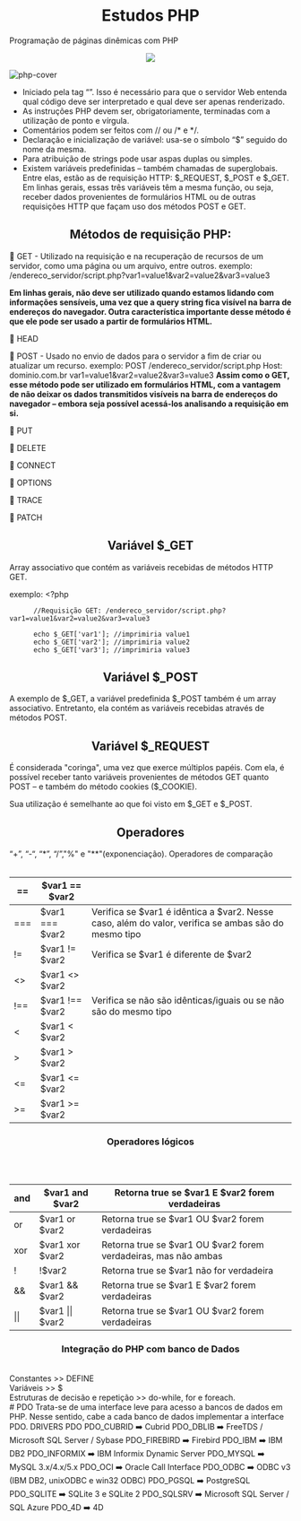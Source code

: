 <h1 align="center">Estudos PHP</h1>
Programação de páginas dinêmicas com PHP
<p align="center">
<img src="http://img.shields.io/static/v1?label=STATUS&message=EM%20DESENVOLVIMENTO&color=GREEN&style=for-the-badge"/>
</p>

![php-cover](https://user-images.githubusercontent.com/100588945/160294625-24baedc3-b370-48ac-b1d4-160b3cfba47e.png)

- Iniciado pela tag “<?php” e fechado com a tag “?>”.
Isso é necessário para que o servidor Web entenda qual código deve ser interpretado e qual deve ser apenas renderizado.
- As instruções PHP devem ser, obrigatoriamente, terminadas com a utilização de ponto e vírgula.
- Comentários podem ser feitos com // ou /* e */.
- Declaração e inicialização de variável: usa-se o símbolo “$” seguido do nome da mesma.
- Para atribuição de strings pode usar aspas duplas ou simples.
- Existem variáveis predefinidas – também chamadas de superglobais. Entre elas, estão as de requisição HTTP: $_REQUEST, $_POST e $_GET. Em linhas gerais,
essas três variáveis têm a mesma função, ou seja, receber dados provenientes de formulários HTML ou de outras requisições HTTP que façam uso dos métodos POST e GET.

<h2 align="center">Métodos de requisição PHP:</h1>

🐘 GET - Utilizado na requisição e na recuperação de recursos de um servidor, como uma página ou um arquivo, entre outros.
exemplo: /endereco_servidor/script.php?var1=value1&var2=value2&var3=value3

**Em linhas gerais, não deve ser utilizado quando estamos lidando com informações sensíveis, uma vez que a query string fica visível na barra de endereços do navegador. Outra característica importante desse método é que ele pode ser usado a partir de formulários HTML.**

🐘 HEAD

🐘 POST - Usado no envio de dados para o servidor a fim de criar ou atualizar um recurso.
exemplo:  POST /endereco_servidor/script.php
          Host: dominio.com.br
          var1=value1&var2=value2&var3=value3
**Assim como o GET, esse método pode ser utilizado em formulários HTML, com a vantagem de não deixar os dados transmitidos visíveis na barra de endereços do navegador – embora seja possível acessá-los analisando a requisição em si.**

🐘 PUT

🐘 DELETE

🐘 CONNECT

🐘 OPTIONS

🐘 TRACE

🐘 PATCH

<h2 align="center">Variável $_GET</h2>
  Array associativo que contém as variáveis recebidas de métodos HTTP GET.
  
exemplo: <?php

          //Requisição GET: /endereco_servidor/script.php?var1=value1&var2=value2&var3=value3

          echo $_GET['var1']; //imprimiria value1
          echo $_GET['var2']; //imprimiria value2
          echo $_GET['var3']; //imprimiria value3

<h2 align="center">Variável $_POST</h2>
A exemplo de $_GET, a variável predefinida $_POST também é um array associativo. Entretanto, ela contém as variáveis recebidas através de métodos POST.

<h2 align="center">Variável $_REQUEST</h2>
É considerada "coringa", uma vez que exerce múltiplos papéis. Com ela, é possível receber tanto variáveis provenientes de métodos GET 
quanto POST – e também do método cookies ($_COOKIE).

Sua utilização é semelhante ao que foi visto em $_GET e $_POST.

<h2 align="center">Operadores</h2>
“+”, “-“, “*”, “/”,"%" e "**"(exponenciação).

<?php

$var1 = 4; //a variável foi inicializada com o valor de 4
$var1 += 2; //com a utilização da combinação de operadores a variável $var1 passou a ter o valor de 6 (4 + 2)
$var1 *= 2; //com a utilização da combinação de operadores a variável $var1 passou a ter o valor de 12 (4 + 2) * 2

$var2 = "Programação";
$var2 .= " com PHP"; //com a utilização da combinação de operadores a variável $var2 passou a ter o conteúdo "Programação com PHP"

$var = ($var4 = "Copie esses códigos") . " e pratique seus conhecimentos!" ;
/*
No exemplo acima o conteúdo da variável $var3 é igual a "Copie esses códigos e pratique seus conhecimentos!"
Já a variável $var4 possui o conteúdo "Copie esses códigos"
*/

<h3 align="center">Operadores de comparação</h3></br></br>
<table><thead><tr><th>==</th><th>$var1 == $var2</th><th></th></tr></thead><tbody><tr><td>===</td><td>$var1 === $var2</td><td>Verifica se $var1 é idêntica a $var2. Nesse caso, além do valor, verifica se ambas são do mesmo tipo</td></tr><tr><td>!=</td><td>$var1 != $var2</td><td>Verifica se $var1 é diferente de $var2</td></tr><tr><td>&lt;&gt;</td><td>$var1 &lt;&gt; $var2</td><td></td></tr><tr><td>!==</td><td>$var1 !== $var2</td><td>Verifica se não são idênticas/iguais ou se não são do mesmo tipo</td></tr><tr><td>&lt;</td><td>$var1 &lt; $var2</td><td></td></tr><tr><td>&gt;</td><td>$var1 &gt; $var2</td><td></td></tr><tr><td>&lt;=</td><td>$var1 &lt;= $var2</td><td></td></tr><tr><td>&gt;=</td><td>$var1 &gt;= $var2</td><td></td></tr></tbody></table>

<h3 align="center">Operadores lógicos</h3></br></br>
<table><thead><tr><th>and</th><th>$var1 and $var2</th><th>Retorna true se $var1 E $var2 forem verdadeiras</th></tr></thead><tbody><tr><td>or</td><td>$var1 or $var2</td><td>Retorna true se $var1 OU $var2 forem verdadeiras</td></tr><tr><td>xor</td><td>$var1 xor $var2</td><td>Retorna true se $var1 OU $var2 forem verdadeiras, mas não ambas</td></tr><tr><td>!</td><td>!$var2</td><td>Retorna true se $var1 não for verdadeira</td></tr><tr><td>&amp;&amp;</td><td>$var1 &amp;&amp; $var2</td><td>Retorna true se $var1 E $var2 forem verdadeiras</td></tr><tr><td>||</td><td>$var1 || $var2</td><td>Retorna true se $var1 OU $var2 forem verdadeiras</td></tr></tbody></table>

<h3 align="center">Integração do PHP com banco de Dados</h3>
</br>
Constantes >> DEFINE</br>
Variáveis >> $</br>
Estruturas de decisão e repetição >> do-while, for e foreach.</br>

# PDO
Trata-se de uma interface leve para acesso a bancos de dados em PHP. Nesse sentido, cabe a cada banco de dados implementar a interface PDO.

DRIVERS PDO
PDO_CUBRID   ➡️ Cubrid
PDO_DBLIB	   ➡️ FreeTDS / Microsoft SQL Server / Sybase
PDO_FIREBIRD ➡️ Firebird
PDO_IBM      ➡️  IBM DB2
PDO_INFORMIX ➡️  IBM Informix Dynamic Server
PDO_MYSQL	   ➡️  MySQL 3.x/4.x/5.x
PDO_OCI	   ➡️  Oracle Call Interface
PDO_ODBC	   ➡️  ODBC v3 (IBM DB2, unixODBC e win32 ODBC)
PDO_PGSQL	   ➡️  PostgreSQL
PDO_SQLITE   ➡️  SQLite 3 e SQLite 2
PDO_SQLSRV   ➡️ Microsoft SQL Server / SQL Azure
PDO_4D	   ➡️  4D
